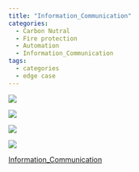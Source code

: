```yaml
---
title: "Information_Communication"
categories:
  - Carbon Nutral
  - Fire protection
  - Automation
  - Information_Communication
tags:
  - categories
  - edge case
---
```


<a href=""><img src="https://seastory.github.io/YYtech/assets/images/D_00.jpg">

<a href=""><img src="https://seastory.github.io/YYtech/assets/images/D_01.jpg">

<a href=""><img src="https://seastory.github.io/YYtech/assets/images/D_02.jpg">

<a href=""><img src="https://seastory.github.io/YYtech/assets/images/D_03.jpg">

<a href=""> Information_Communication
